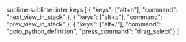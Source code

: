 sublime:sublimeLinter keys
  [
    { "keys": ["alt+n"], "command": "next_view_in_stack" },
    { "keys": ["alt+p"], "command": "prev_view_in_stack" },
    { "keys": ["alt+/"], "command": "goto_python_definition", "press_command": "drag_select"}
]

